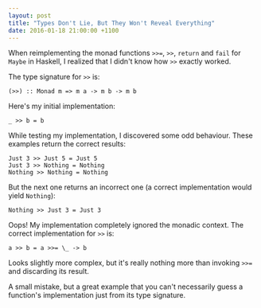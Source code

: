 ```yaml
---
layout: post
title: "Types Don't Lie, But They Won't Reveal Everything"
date: 2016-01-18 21:00:00 +1100
---
```


When reimplementing the monad functions `>>=`, `>>`, `return` and `fail` for `Maybe` in Haskell, I realized that I didn't know how `>>` exactly worked.

The type signature for `>>` is:

    (>>) :: Monad m => m a -> m b -> m b


Here's my initial implementation:

    _ >> b = b


While testing my implementation, I discovered some odd behaviour. These examples return the correct results:

    Just 3 >> Just 5 = Just 5
    Just 3 >> Nothing = Nothing
    Nothing >> Nothing = Nothing


But the next one returns an incorrect one (a correct implementation would yield `Nothing`):

    Nothing >> Just 3 = Just 3


Oops! My implementation completely ignored the monadic context. The correct implementation for `>>` is:

    a >> b = a >>= \_ -> b


Looks slightly more complex, but it's really nothing more than invoking `>>=` and discarding its result.

A small mistake, but a great example that you can't necessarily guess a function's implementation just from its type signature.